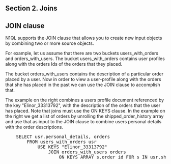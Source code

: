 ## <b>Section 2. Joins</b>

## JOIN clause

N1QL supports the JOIN clause that allows you to create new input objects by combining two or more source objects. 

For example, let us assume that there are two buckets users_with_orders and orders_with_users. The bucket users_with_orders contains user profiles along with the orders Ids of the orders that they placed. 

The bucket orders_with_users contains the description of a particular order placed by a user. Now in order to view a user-profile along with the orders that she has placed in the past we can use the JOIN clause to accomplish that. 

The example on the right combines a users profile document referenced by the key "Elinor_33313792", with the description of the orders that the user has placed. Note that joins must use the ON KEYS clause. In the example on the right we get a list of orders by unrolling the shipped_order_history array and use that as input to the JOIN clause to combine users personal details with the order descriptions.

<pre id="example">
    SELECT usr.personal_details, orders 
        FROM users_with_orders usr 
            USE KEYS "Elinor_33313792" 
                JOIN orders_with_users orders 
                    ON KEYS ARRAY s.order_id FOR s IN usr.shipped_order_history END
</pre> 
